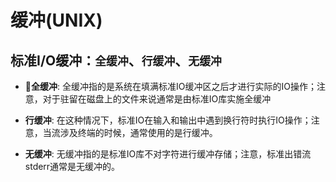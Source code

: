 # 缓冲(UNIX)

## 标准I/O缓冲：`全缓冲`、`行缓冲`、`无缓冲`

- **全缓冲**: 全缓冲指的是系统在填满标准IO缓冲区之后才进行实际的IO操作；注意，对于驻留在磁盘上的文件来说通常是由标准IO库实施全缓冲

- **行缓冲**: 在这种情况下，标准IO在输入和输出中遇到换行符时执行IO操作；注意，当流涉及终端的时候，通常使用的是行缓冲。

- **无缓冲**: 无缓冲指的是标准IO库不对字符进行缓冲存储；注意，标准出错流stderr通常是无缓冲的。
